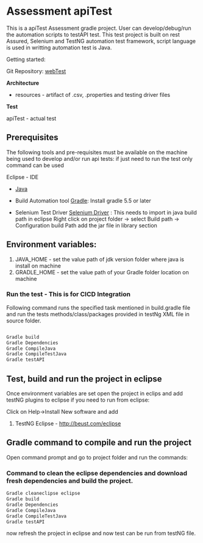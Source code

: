 # Assessment apiTest 

This is a apiTest Assessment gradle project. User can develop/debug/run the automation scripts to testAPI test.
This test project is built on rest Assured, Selenium and TestNG  automation test framework, script language is used in writting automation test is Java. 
 
Getting started:

Git Repository: 
[webTest](git@github.com:pankajsir/apiTest.git)

**Architecture**

- resources - artifact of .csv, .properties and testing driver files

 **Test**
 
apiTest  - actual test

## Prerequisites

The following tools and pre-requisites must be available on the machine being used to develop and/or run api tests: if just need to run the test only command can be used

Eclipse - IDE

- [Java](https://www.oracle.com/technetwork/java/javase/downloads/jdk12-downloads-5295953.html)

- Build Automation tool [Gradle](https://gradle.org/releases/): Install gradle 5.5 or later

- Selenium Test Driver  [Selenium Driver](https://www.seleniumhq.org/download/) : This needs to import in java build path in eclipse 
	Right click on project folder -> select Build path -> Configuration build Path add the jar file in library section


## Environment variables:

1. JAVA_HOME - set the value path of jdk version folder where java is install on machine
2. GRADLE_HOME - set the value path of your Gradle folder location on machine



### Run the test - This is for CICD Integration

Following command runs the specified task mentioned in build.gradle file and run the tests methods/class/packages provided in testNg XML file in source folder.

```bash

Gradle build
Gradle Dependencies
Gradle CompileJava
Gradle CompileTestJava
Gradle testAPI
```



## Test, build and run the project in eclipse

Once environment variables are set open the project in eclips and add testNG plugins to eclipse if you need to run from eclipse:

Click on Help->Install New software and add

1. TestNG Eclipse - http://beust.com/eclipse


## Gradle command to compile and run the project

Open command prompt and go to project folder and run the commands: 

### Command to clean the eclipse dependencies and download fresh dependencies and build the project.
  
```bash
Gradle cleaneclipse eclipse
Gradle build
Gradle Dependencies
Gradle CompileJava
Gradle CompileTestJava
Gradle testAPI

```

now refresh the project in eclipse and now test can be run from testNG file.
	

